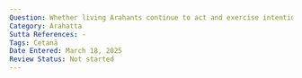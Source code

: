 ```yaml
---
Question: Whether living Arahants continue to act and exercise intention after attaining Arahatta?
Category: Arahatta
Sutta References: -
Tags: Cetanā
Date Entered: March 18, 2025
Review Status: Not started
---
```

